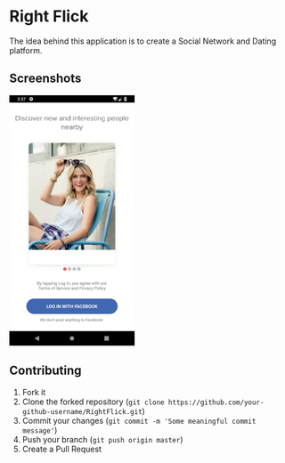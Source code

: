 # Right Flick

The idea behind this application is to create a Social Network and Dating platform.

## Screenshots
<img src="https://github.com/AnupKumarPanwar/RightFlick/blob/master/scr1.png?raw=true" height="450">

## Contributing

1. Fork it
2. Clone the forked repository (```git clone https://github.com/your-github-username/RightFlick.git```)
3. Commit your changes (```git commit -m 'Some meaningful commit message'```)
4. Push your branch (```git push origin master```)
5. Create a Pull Request
